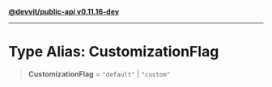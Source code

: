 [**@devvit/public-api v0.11.16-dev**](../../README.md)

---

# Type Alias: CustomizationFlag

> **CustomizationFlag** = `"default"` \| `"custom"`

